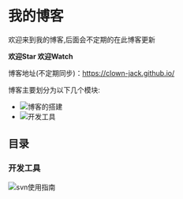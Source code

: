 # 我的博客
欢迎来到我的博客,后面会不定期的在此博客更新

**欢迎Star 欢迎Watch**

博客地址(不定期同步)：https://clown-jack.github.io/

博客主要划分为以下几个模块:
- ![博客的搭建](https://github.com/clown-Jack/myBlog/projects/2)
- ![开发工具](https://github.com/clown-Jack/myBlog/projects/1)


## 目录
### 开发工具
 ![svn使用指南](https://github.com/clown-Jack/myBlog/issues/1)
